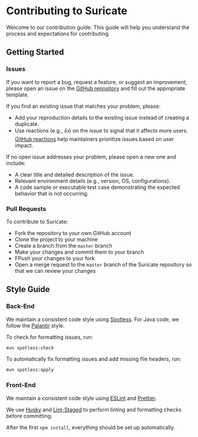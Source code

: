 # Contributing to Suricate

Welcome to our contribution guide.
This guide will help you understand the process and expectations for contributing.

## Getting Started

### Issues

If you want to report a bug, request a feature, or suggest an improvement, please open an issue on the [GitHub repository](https://github.com/michelin/suricate/issues)
and fill out the appropriate template.

If you find an existing issue that matches your problem, please:
- Add your reproduction details to the existing issue instead of creating a duplicate.
- Use reactions (e.g., 👍) on the issue to signal that it affects more users. [GitHub reactions](https://github.blog/news-insights/product-news/add-reactions-to-pull-requests-issues-and-comments/) help maintainers prioritize issues based on user impact.

If no open issue addresses your problem, please open a new one and include:
- A clear title and detailed description of the issue.
- Relevant environment details (e.g., version, OS, configurations).
- A code sample or executable test case demonstrating the expected behavior that is not occurring.

### Pull Requests

To contribute to Suricate:

- Fork the repository to your own GitHub account
- Clone the project to your machine
- Create a branch from the `master` branch
- Make your changes and commit them to your branch
- FPush your changes to your fork
- Open a merge request to the `master` branch of the Suricate repository so that we can review your changes

## Style Guide

### Back-End

We maintain a consistent code style using [Spotless](https://github.com/diffplug/spotless/tree/main/plugin-maven).
For Java code, we follow the [Palantir](https://github.com/palantir/palantir-java-format) style.

To check for formatting issues, run:

```bash
mvn spotless:check
```

To automatically fix formatting issues and add missing file headers, run:

```bash
mvn spotless:apply
```

### Front-End

We maintain a consistent code style using [ESLint](https://eslint.org) and [Prettier](https://prettier.io).

We use [Husky](https://typicode.github.io/husky/) and [Lint-Staged](https://github.com/lint-staged/lint-staged) to perform linting and formatting checks before committing.

After the first `npm install`, everything should be set up automatically.